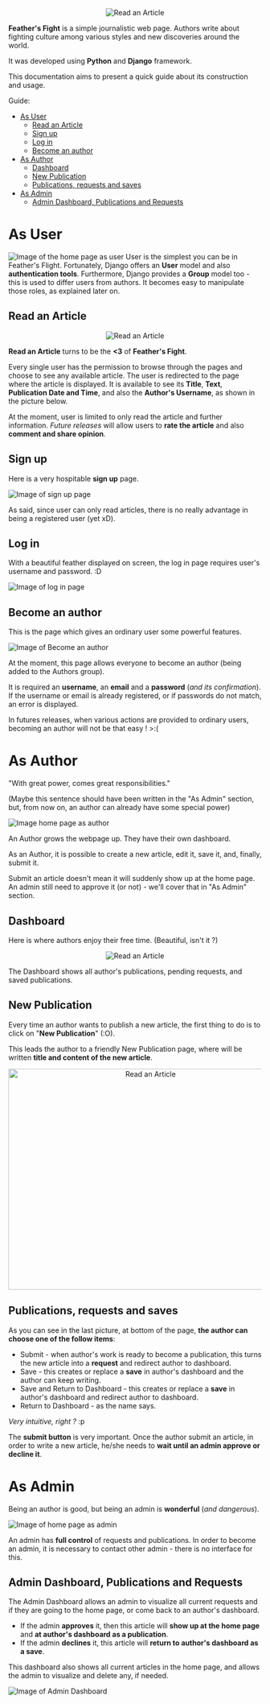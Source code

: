 <div align="center">
<img alt="Read an Article" src="https://lh3.googleusercontent.com/V8MOxOcFMQhgg3ES5uMok_hPZNzKKJQf-E_QOIUIEwfiIQSQzlIeCRsZCO745tyBuTA3jY76I1zvcTnBsrWFCAMEm2aKew7686eUrvX18CXcuLtlwMG0rg8jK8nuxx5rUJENJWQG67ExZksxNgazR6Znj8wV-i4u_ob4eXBPiGMtOCgkbda1kC1LE-vByZEaMAQ4bTdTeJcvZsgL4Ks_KW7jvpbP-oCLWBcx6EJ6QUFl68YOvZGBEU3zX1z3a938WkKJbroaNBOBlx_EX1fsCZeNocYq_aBE2R5IeIyEhKWa8j0uTumz0cqjRHqFiNW7WWOXkpz49uutx29uPE_AUaQgIqY80mrzZZJZg8zkXmdtVhyWliLQVI-LpL3FIYXaJnoFIixfACQv0RfiQ6p8tC6YUUis2qC3pmqnpNjpdfwOI7hybufOoigIh5KXnHSxV8AMYdtvDanqeJ7plWX7k4OaeMD_ONoAItjCejBz9dJmLjOWwXTF0gV8VPRnba6FfHxx_flJ_96XeQSMngJRnouxaCs_XAdG2bEd58S6FeoyIOaDdRjrYy1Ik2Wm1ipu_3YqWsb3wi4fbDc9oHR9DtOma3tb-IGa0v5Nno13EW2the2paKww8zHV_hguIpv7wBJGOc7J-JAWeoDSlOGJAgLNnmvX2L_DUQpG91FxPS5nrFmEiumvZZucqiz1Gy2v0Bu1W4qxAq8aHU-FP3svcQ=w571-h156-no?authuser=1" />
</div>

**Feather's Fight** is a simple journalistic web page. Authors write about fighting culture among various styles and new discoveries around the world.

It was developed using **Python** and  **Django** framework.

This documentation aims to present a quick guide about its construction and usage.

Guide:
- [As User](#as-user)
  - [Read an Article](#read-an-article)
  - [Sign up](#sign-up)
  - [Log in](#log-in)
  - [Become an author](#become-an-author)
- [As Author](#as-author)
  - [Dashboard](#dashboard)
  - [New Publication](#new-publication)
  - [Publications,  requests and saves](#publications--requests-and-saves)
- [As Admin](#as-admin)
  - [Admin Dashboard, Publications and Requests](#admin-dashboard-publications-and-requests)

 

# As User

![Image of the home page as user](https://lh3.googleusercontent.com/YIXuW_lLbjrg33xKv_75M4ISgsMfcocOkVmP_bAZcnYy8FVatfp0o3Ry0-tfpXCAsF3xvd2xm_x9_DzwycVTd90H9suJAe0MgAVRW4OR-DsIdfTqGsVmBFKL2eLBjR1vjH6Z6bUsMB2WKcKIjIdYgsVq4s_VMDe0B2zRr7Jcx3bk9pq1K7xeC5MFTmvHkpYN-W41ACmE9iX2x90o-NXBTKFMbnsJigLI_I0gwNQo5H97sW52i2ONHKUmYgVpzSHHm94MpB0Uw8jpMN_bROu6HmO4_HayNv5arJbQEP2SlPksLGhgMxz1s7Kn0-ylvUxfv7tvl0IsGjaEctmuZJs219r8JC8NIktkRK4RgFckA6e-CX1tDGM-mb1CqhpCUp973EAb3f5e9oG-yg42HFqcM7XXE31Hf0rkC6nsVeURQ5wIT1_83nr0N4BYbXrmPTW0l9hnvV_-kgIFrDWkKJGdrgYsE9DD4CN_t6xpGwty-bTInoVELU1chKv3UDMGJlaXpA0NsD2UzlyiINNK_tIMIxiWYZ3NQ9dsLJB4bv-bqH4_Y82lmW3c58IDsL5H3uA52VtTxNJapLz5DqM781eO9bmw60j6iAepFpnywjztE9-CoAIu0vTR3MOjL02MGRBJxr0XQ_T0bG8L3bYWt0ibmGmMiC7_9RlsT0woaqXZYnBX16u9eLrmOgQXY3KPXugCb5IZMwx_R_IJDoD6V8LDHZc=w1057-h603-no?authuser=1)
User is the simplest you can be in Feather's Flight.
Fortunately, Django offers an **User** model and also **authentication tools**. Furthermore, Django provides a **Group** model too - this is used to differ users from authors. 
It becomes easy to manipulate those roles, as explained later on.
## Read an Article


<div align="center">
<img alt="Read an Article" src="https://media.giphy.com/media/LEo0WKMgQ621y0mjje/giphy.gif?cid=790b76116b46572d560b15945fb69c168345dd7afb70889b&rid=giphy.gif&ct=g" />
</div>

**Read an Article** turns to be the **<3** of **Feather's Fight**.

Every single user has the permission to browse through the pages and choose to see any available article.
The user is redirected to the page where the article is displayed. It is available to see its **Title**, **Text**, **Publication Date and Time**, and also the **Author's Username**, as shown in the picture below.

At the moment, user is limited to only read the article and further information.
*Future releases* will allow users to **rate the article** and also **comment and share opinion**.


## Sign up
Here is a very hospitable **sign up** page.

![Image of sign up page](https://lh3.googleusercontent.com/c8Adei44FmUZOshh5KeaTPnOfLDwUy2SJVrFbG6avWzVZI-juWvWnYYXsiuxkjYKUwKw8nwYImChUf_VSZhdd1qdGjKbgA855C3olqSoHkuCbCSSIKO4LN1rlhK2SLag9wPerBrv4zkj1ihjiZKCetTVHCrrjb_Fo_LTDJaJ4EMUaA1JXAfT1vy54K5vqxMg0Jq72ThuLmfh9vDr6AKxc1kRV9D-TJcTToRNK2VmqGQ7RN85VnRciW6IgIoLOtJAAX_BDMgBnoHEK5rs6pJ4UrDi2baVYG97Vk9snqp1z_uw8Q_xW7BblwUwGpi1ocz0I9buRURI-cALqKRTEucKo8LGOsmGqWvapqr-zufhVTl2raDjo00HXxGVBBYCWbAIU6tO1zuh23habAizUIaJL8_yLuYH65a0ml166MzUwN7MWBumK0fgwiM7y9Ju1WzHdLcn7AgGVw8jSlkY3ikmQ6qTBQvfigzBhSD7-6LWaqRuWoHBGUPiEypeuGM8zHJ2hWghovkRSYKcyCgEXT8Sr27Y07qGNbxtc3CHMMhPrlO5t74ZYMw7H0QmulbehZn2efJhYR5VzuZSUciAduL4OXcanGgKpdCM_L69BbeGT2oC8sWGk4ivLG-alVCbRZ0LU5vfJBuhyUOsV83v0-9nlo9M9VUzWJr-K0JC4DUX0cvunSMS84ep5gsT4i4iXJYWgvI1N8hd7WhAV4ZWxDutCw=w480-h628-no?authuser=1)

As said, since user can only read articles, there is no really advantage in being a registered user (yet xD).

## Log in
With a beautiful feather displayed on screen, the log in page requires user's username and password. 
:D

![Image of log in page](https://lh3.googleusercontent.com/uENFKzfzSVPrBEjLj-Fc0yTRWgTypIjcsffE9nHxC3_8hdbSRLjb5xr5Fydb_35S1BB4DABJraH__QmN6bAszT0IRNJeWf_6dh8pOaRWwNIh09IPfy4ZM9U4qat1q7MEfOaQ8FdqndKtZShbJpD7ErbMuZy00FQAt_ZRky9adMbVetM8Urq2lJO9Vj6EdnVequ7yFUbUDiCXekRAqC8kw7BDE6gCvwJbfefdkmn2KEqHU9NkqD_VrVhBMvw2xFUwbxFeVMhX4nGl__HYENb8D16fqxOsxQS6ge2y5Hy9HZ7I3wtbbj0pZcoFMeITZ5ZJVS564ll8wCitVOQIoh3PPAwPyUnDKUXVnb6RyEOKk6dlouF-F1hYtonMd2estkdFGuAxVu1iVTg9mVk-0pkvQA4gvkKO0y0PK4EJY0mb7Pr5mNMJWszbnH-ilQCKKZuKsFcb-Z2az-JHzzl_HYoe_vRsZbHw9Zmbqh1JhgO4J6S-mlP-ukBAXx32Pa-AM5U6Dx-41YzJqQXpdrwoemHJ1i9UAEuH-3lw821zVV5pTP4Zi2gdUuAc4GZ2nyugQI9Pgsx4Mvp8ABP6btaSTTd2ENqQyR7kW5PG8sN2vz6EKrf6lPHA2tWJuc7dQG-1jK8oXtpZSHg6vouzXdbY3C4NCY6pDqhsXw4Gjm4QqA1_kMmMJBnPFYR1CsnCXpowoE95Y2kCOD00Su_5Xwwx9YG6PQ=w484-h552-no?authuser=1)

## Become an author
This is the page which gives an ordinary user some powerful features.

![Image of Become an author](https://lh3.googleusercontent.com/mmsQ2qt7kENZiX9P49zZOeLLfaUnMQCb3ozHahmUX2CEj5O0yezbyAzNXj5-fUHB60aGAGEB2SO3pLyqmDarvxkOvB822gdXGVPhCWpNw220U5MFA3tNnHIdnFSxn6uD56x4VQkKv_GHdBeZoYi7RJZQN_l61RQGQWIu1USSlBTbbIQqLgLUpDGDBhEmDJZcXPGJWcyCC2yf_kHeb7Hkw2Ck4tMnLmWkwbUxBj_iDyoH0Df_fY6fmUTm_Sannr0cbTZevCa1dJONCUM695aTNL_C4Up4HmyJ7jMK_PH2D6i7ecdgDbUiEoa2K-99trL4btGu0fB0cx8Eh8jmiMHMFpqtqVp8pfqT_yd8JDW-r0tI3pVvUxTNKJ2ajYxGbU1Ex1hhzod19u_xOha9c_7rJuGoYvruea49MwbOA7v8GjBSsI0ONyTEffqogX8zQKCNiet4-JkipC8xDrcPNuTy749wAFvwZodn2_89wA2O29rlYex65nPNDgI-V1F6U7OKWw27tjhV55gG9IIvCdUnGlQ7F7LmzWxtNNn7Cqiv74ZfjmvoC6znCZEeXOSwbuHSXUk2U9W9tcrHBxPtTb4ikdcOzb-Jd3QLZ8v7OQWveRWVvssHhpE8DQCK50ciGKfeoWrUdQ5kSyutxTso__NlOtOWN9V47HUe6Z_xJ6RlBsYg5HCbdEr2rGgWhsAPipiQ7f-nnlkmq_Bt0IenT-f1iQ=w464-h636-no?authuser=1)

At the moment, this page allows everyone to become an author (being added to the Authors group).

It is required an **username**, an **email** and a **password** (*and its confirmation*).
If the username or email is already registered, or if passwords do not match, an error is displayed.

In futures releases, when various actions are provided to ordinary users, becoming an author will not be that easy ! >:(

# As Author
"With great power, comes great responsibilities." 

(Maybe this sentence should have been written in the "As Admin" section, but, from now on, an author can already have some special power)

![Image home page as author](https://lh3.googleusercontent.com/YOusjDTbh9drbFwzoOBQc29otAc-XpgVidwSiM1kwP_bYfee7AGkF9RqsyBMJt1kZ68Sjxhlj3KPOOPrV7fgb_BT9lOibY-6RooMZLyd2dkx96VMdCB4Dp3g1Zk2IVftBYKTDcF-ObyrxlLXomLNZWjm_aecZXusFuzuBWMem5qveU9ENa187zoKcml7iiHUDg6ptF63P6ZOyYdyJnytdrZLGNWriGC6SUiJrjPgx5tp88_2ZZ57f4OgVkcLSXlNpIUyCC4WbbUVFiX98xpzfo539jp-49NvvFZ9vGv05YrfISTBuwpwpeJulFrdtopB_P2BpAGT_DMyDZDYw_EctKsFYx1kCVOiN26j4XPySOlzo3sOSeiRmM6UDkd4WJtsFwviUQCsMjdpCtjcscfX094qwVdPESPHykhlj02W45Bp5_fWh5U8WtGKL7X7jokJKZN6qyeL-fZOW9RNDQTAXSP6rXfHOt7-s2XlZIBhn6p0php4mYOUAz5MXOWwwZ7fOBKs1gJozC1XTm_bYyjMkAfKkaHVjfJUSOn98OggfTauuyDtgXsnSXdpaAMN7ClTXQhamBtwU3iaRV3vDeRNcuRNLSQQKRMET3FaFWq5pPiihlozAhtygzldD9nwBibc6jXFniNSh2ejjUgahnw1DPOPNO0O-XrOo2-K2Os0PLXr6tiKmPcYPUgJKFMsfX0XfhsRHpvtiDKQRWpIWGLUPw=w1032-h681-no?authuser=1)

An Author grows the webpage up. They have their own dashboard. 

As an Author, it is possible to create a new article, edit it, save it, and, finally, submit it. 

Submit an article doesn't mean it will suddenly show up at the home page. An admin still need to approve it (or not) - we'll cover that in "As Admin" section.
 


## Dashboard

Here is where authors enjoy their free time. (Beautiful, isn't it ?)


<div align="center">
<img alt="Read an Article" src="https://media.giphy.com/media/rBja6oxIU7hjO9rB2x/giphy.gif?cid=790b761150a5338df12e27f7772bef1cfcb63ed3cab74fbb&rid=giphy.gif&ct=g" />
</div>



The Dashboard shows all author's publications, pending requests, and saved publications. 
## New Publication

Every time an author wants to publish a new article, the first thing to do is to click on "**New Publication**" (:O).

This leads the author to a friendly New Publication page, where will be written **title and content of the new article**.

<div align="center">
<img alt="Read an Article" width=550 height=439 src="https://lh3.googleusercontent.com/WaJTjYc3yA7ZUoFhc6wahpo6t6Ti242DNXomldRl1QNtEQXsMnjdrxGfFEqyw_jPUK8e0640DyI2y4qLQ1Y3UPb5wUXcs5Zg-SYFlZJVyWdUkqh_JjFoazlulOjFqgeb85PbPZ4rJWe1jU0UxKaSTotsEJq0NmF3fSzbtL3gOzPEJtHMy2j-GNR47PJv10UU5HsCECV_sLdtvGWmGhxb7QhPpHerOMzQOSrXIqvR0LB_rfTQ4bh6RowJDZU26J4yTmsvv3yzA2vVFyVU_n2woNqx4B6Nh4ff1Chl44llBUBLjN-1Rle6TNRzkYImJT0-v9eST7c7Ofw9unkF5L3lSVzU1CPOflylB6tToTTZYOS0cs332fld1FtiZUdteawwwDG4detsR150OuhfRML6ywOGxbRhN5iaOc8lKxY9bYULifwWIDjodIoVi8wDcEq-qJ2Jxe2I_I8MgHCQv0zi3lQpc8Cb_6G975RHoUb1YUcu-rsL2T4TOuHfazbtwDumJfKSpBdtxLFAk6xA_54PsOfEgca-EEh_O-UwtG1nO0XW5hvm9mx_dc-zhS6UNO3s4Zl4EkDNlXSEjTm8k5G6OQsLRsjk5WdIwRmuy7CvRQ8G94EykJBE2fiOfqK8oGJeY0a6RprgZLl_t005i71pEY7GysPpp3pLhS2WTr0LjSOO65nfTXEjxOn5jI6U2Q9oG5iete0JGyy8LaEzxPPe0g=w1101-h879-no?authuser=1" />
</div>

## Publications,  requests and saves

As you can see in the last picture, at bottom of the page, **the author can choose one of the follow items**:

- Submit - when author's work is ready to become a publication, this turns the new article into a **request** and redirect author to dashboard.
- Save  - this creates or replace a **save** in author's dashboard and the author can keep writing.
- Save and Return to Dashboard - this creates or replace a **save** in author's dashboard and redirect author to dashboard.
- Return to Dashboard  - as the name says.

*Very intuitive, right ?* :p

The **submit button** is very important. Once the author submit an article, in order to write a new article, he/she needs to **wait until an admin approve or decline it**.


# As Admin
Being an author is good, but being an admin is **wonderful** (*and dangerous*).

![Image of home page as admin](https://lh3.googleusercontent.com/kIaMqARCIPTuw4Wwrr7WhLBdkxuezGn1Sw0MiFle_CMaEC5uIuXddRtRmrBTvo5Wwk8utZFHycYYmV6WL1o_PErtkZ17mLFU937Kw3RN6d7dBpLWBypid7Nzcdi-XQ2GUttyQVA3HtYmLJPfZADOQMWg2JlDkrnLgxVE4EAXCFRP0iqRlRyZo2lbAwtE6-xNbcFAkWINTct2lT_QtwoUUPX1olBVs4QUA4eufRvJuPe3qRveBc5ndj7qs7WINpU52hGucfgT8Pev48rnOrN83JDj21C0F9pHceO1xXUt2_EDnv02MG4XqELf77ImpdpTl7rM2Vk06IapKTQYLMcLk5dQeF-d3zMCNeT_GwGIsdSxTVmvJbmuN01r63X9wUCUnCOh2d9FtOV-XSBlz0lAlTUxqJ-xHddFloTjQL_YjTq2nQuLDEM4lCjikuvwKTk5oUWUsWwnyK0XnZPEAd5q23NG_9OxMmB_u_bM42rSzZXpFFt8I1I_8p177F3OU7DpNlgqn8WW5Q3d6Qt-BqXy6abgC1o94sxrcStfI6LJWsHl8pWthqRBaItF_DKh1uUNLQfRlO5Qg4zEmvr3pDk5UAarwc-5yORudmmbw0mQxmR2WoTGXcC8fUXyR2OE8SA467xxouXmR9BA2ptWTW07_dduJHg-bBK5V6aF005JPNzAIanzoEfRNwIEepf_2YUcI7VVDUfB56lsz4Eoj9YocQ=w1074-h704-no?authuser=1)

An admin has **full control** of requests and publications.
In order to become an admin, it is necessary to contact other admin - there is no interface for this.

## Admin Dashboard, Publications and Requests
The Admin Dashboard allows an admin to visualize all current requests and if they are going to the home page, or come back to an author's dashboard.


- If the admin **approves** it, then this article will **show up at the home page** and **at author's dashboard as a publication**. 
- If the admin **declines** it, this article will **return to author's dashboard as a save**.

This dashboard also shows all current articles in the home page, and allows the admin to visualize and delete any, if needed.

![Image of Admin Dashboard](https://lh3.googleusercontent.com/b8EXwV7dkK9PoAQQPG7JfYyrXz20ZoxgPTMkWZITahUl-QNS4-lV--8be2IfrWhU04E1UWBppfhlqdf0I2TarYbnNVBnOkewiS0GiqOeR4e9tYHes-r2zh9k3RZCOLZnhpFJmPpn2T7dj0aep55hkaRgzxWMHtyYpVvgLSlLGfpNgwL9ZVlrqOk8QFmdrLhxCIj6vpweiFqOoTZhe4wo5-sF_gVK_01COyGjOjOAcwwNSSr0KjY5q9mWhvxCkzH67AOPS-1hDVB3UWg1aNqcaxgnXDjQQ-8DptQ6q0apAWalamPSaGGQwBO48QgKqcf6KD0AAb_ZaNpSzenyXDVuSBu19bzBZ8OgSjfGuDtAKPzN-3YHDfrWNIjpkPG5B_Y7lX2vwa4B0seAZqrVzRD1f3TEkMOUH9-LbBnCNGUrsdXUc9h0T_am_5JrzwLErK3tqNrdSproCatjdcJHmqrM3RE15QvkOZFlNBM2CBNsfwvUBcRiXHMkvJdHihIwiBj_-lXKtkHk3WQeRMjLlezqPuJ9mia0_g132CAlsZZqwNZ1TSeX5JL_jrZKsBYqmshD6j_IW_c-Qt3b50uMue8qhZNMQMMMhuHASTdZ1Xrxljt_5Y8OXLzFjmK0iKp8JGmLAL6tiKSLxppQ6wtToYMZfL-HqceFc8hqtLMbKa3Vft-x3C8nFeQP2dvHg5Ae_O9J5i0G4jyQteDbvnXOzNQHhQ=w1300-h811-no?authuser=1)



